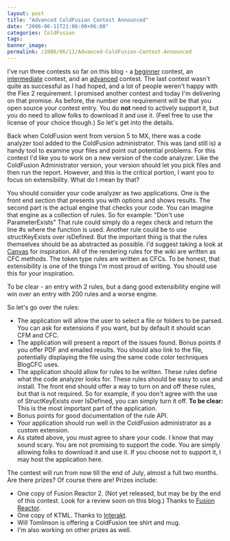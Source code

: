 ```yaml
---
layout: post
title: "Advanced ColdFusion Contest Announced"
date: "2006-06-11T21:06:00+06:00"
categories: ColdFusion 
tags: 
banner_image: 
permalink: /2006/06/11/Advanced-ColdFusion-Contest-Announced
---
```


I've run three contests so far on this blog - a <a href="http://ray.camdenfamily.com/index.cfm/2005/9/20/Contest-Shall-We-Play-a-Game">beginner</a> contest, an <a href="http://ray.camdenfamily.com/index.cfm/2005/10/30/Intermediate-ColdFusion-Contest">intermediate</a> contest, and an <a href="http://ray.camdenfamily.com/index.cfm/2006/2/22/Advanced-Contest-Announced">advanced</a> contest. The last contest wasn't quite as successful as I had hoped, and a lot of people weren't happy with the Flex 2 requirement. I promised another contest and today I'm delivering on that promise. As before, the number one requirement will be that you open source your contest entry. You do <b>not</b> need to actively support it, but you do need to allow folks to download it and use it. (Feel free to use the license of your choice though.) So let's get into the details.
<!--more-->
Back when ColdFusion went from version 5 to MX, there was a code analyzer tool added to the ColdFusion administrator. This was (and still is) a handy tool to examine your files and point out potential problems. For this contest I'd like you to work on a new version of the code analyzer. Like the ColdFusion Administrator version, your version should let you pick files and then run the report. However, and this is the critical portion, I want you to focus on extensibility. What do I mean by that? 

You should consider your code analyzer as two applications. One is the front end section that presents you with options and shows results. The second part is the actual engine that checks your code. You can imagine that engine as a collection of rules. So for example: "Don't use ParameterExists" That rule could simply do a regex check and return the line #s where the function is used. Another rule could be to use structKeyExists over isDefined. But the important thing is that the rules themselves should be as abstracted as possible. I'd suggest taking a look at <a href="http://ray.camdenfamily.com/projects/canvas">Canvas</a> for inspiration. All of the rendering rules for the wiki are written as CFC methods. The token type rules are written as CFCs. To be honest, that extensibility is one of the things I'm most proud of writing. You should use this for your inspiration.

To be clear - an entry with 2 rules, but a dang good extensibility engine will win over an entry with 200 rules and a worse engine. 

So let's go over the rules:

<ul>
<li>The application will allow the user to select a file or folders to be parsed. You can ask for extensions if you want, but by default it should scan CFM and CFC. 
<li>The application will present a report of the issues found. Bonus points if you offer PDF and emailed results. You should also link to the file, potentially displaying the file using the same code color techniques BlogCFC uses.
<li>The application should allow for rules to be written. These rules define what the code analyzer looks for. These rules should be easy to use and install. The front end should offer a way to turn on and off these rules, but that is not required. So for example, if you don't agree with the use of StructKeyExists over IsDefined, you can simply turn it off. <b>To be clear:</b> This is the most important part of the application. 
<li>Bonus points for good documentation of the rule API. 
<li>Your application should run well in the ColdFusion administrator as a custom extension.
<li>As stated above, you must agree to share your code. I know that may sound scary. You are not promising to support the code. You are simply allowing folks to download it and use it. If you choose not to support it, I may host the application here. 
</ul>

The contest will run from now till the end of July, almost a full two months. Are there prizes? Of course there are! Prizes include:

<ul>
<li>One copy of Fusion Reactor 2. (Not yet released, but may be by the end of this contest. Look for a review soon on this blog.) Thanks to <a href="http://www.fusion-reactor.com">Fusion Reactor</a>.
<li>One copy of KTML. Thanks to <a href="http://www.interaktonline.com">Interakt</a>.
<li>Will Tomlinson is offering a ColdFusion tee shirt and mug.
<li>I'm also working on other prizes as well.
</ul>